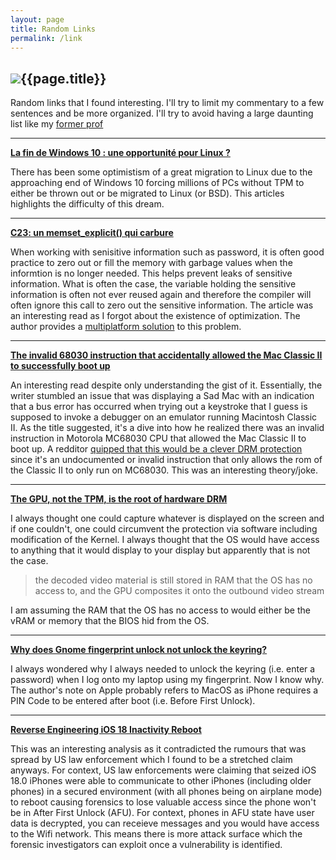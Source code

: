 ```yaml
---
layout: page
title: Random Links
permalink: /link
---
```


<h2 id = "page-title"><img id = "pikachu-title" src = "{{site.baseurl}}/assets/gifs/pikachu-hi.webp">{{page.title}}</h2>

Random links that I found interesting. I'll try to limit my commentary to a few sentences and be more organized. 
I'll try to avoid having a large daunting list like my [former prof](https://www.cs.toronto.edu/~arnold/)

---

**[La fin de Windows 10 : une opportunité pour Linux ?](https://linuxfr.org/users/usawa/journaux/la-fin-de-windows-10-une-opportunite-pour-linux)**

There has been some optimistism of a great migration to Linux due to the approaching end of Windows 10 forcing millions of PCs without TPM to either be thrown out
or be migrated to Linux (or BSD). This articles highlights the difficulty of this dream.

---

**[C23: un memset_explicit() qui carbure](https://linuxfr.org/users/tarnyko/journaux/c23-un-memset_explicit-qui-carbure)**

When working with senisitive information such as password, it is often good practice to zero out or fill the memory with garbage values when the informtion is 
no longer needed. This helps prevent leaks of sensitive information. What is often the case, the variable holding the sensitive information is often not ever 
reused again and therefore the compiler will often ignore this call to zero out the sensitive information. The article was an interesting read as I forgot about 
the existence of optimization. The author provides a [multiplatform solution](https://github.com/Tarnyko/suave_code_samples/tree/master/C/C23/memset_explicit) to 
this problem.

---

**[The invalid 68030 instruction that accidentally allowed the Mac Classic II to successfully boot up](https://www.downtowndougbrown.com/2025/01/the-invalid-68030-instruction-that-accidentally-allowed-the-mac-classic-ii-to-successfully-boot-up/)**

An interesting read despite only understanding the gist of it. Essentially, the writer stumbled an issue that was displaying a Sad Mac with an indication that a 
bus error has occurred when trying out a keystroke that I guess is supposed to invoke a debugger on an emulator running Macintosh Classic II. As the title suggested, 
it's a dive into how he realized there was an invalid instruction in Motorola MC68030 CPU that allowed the Mac Classic II to boot up. A redditor [quipped 
that this would be a clever DRM protection](https://www.reddit.com/r/programming/comments/1ibei57/comment/m9kkmkv/?utm_source=share&utm_medium=web3x&utm_name=web3xcss&utm_term=1&utm_content=share_button) 
since it's an undocumented or invalid instruction that only allows the rom of the Classic II to only run on MC68030. This was an interesting theory/joke.

---

**[The GPU, not the TPM, is the root of hardware DRM](https://mjg59.dreamwidth.org/70954.html)**

I always thought one could capture whatever is displayed on the screen and if one couldn't, one could circumvent the protection via software including modification 
of the Kernel. I always thought that the OS would have access to anything that it would display to your display but apparently that is not the case.

> the decoded video material is still stored in RAM that the OS has no access to, and the GPU composites it onto the outbound video stream

I am assuming the RAM that the OS has no access to would either be the vRAM or memory that the BIOS hid from the OS.

---

**[Why does Gnome fingerprint unlock not unlock the keyring?](https://mjg59.dreamwidth.org/68537.html)**

I always wondered why I always needed to unlock the keyring (i.e. enter a password) when I log onto my laptop using my fingerprint. Now I know why. 
The author's note on Apple probably refers to MacOS as iPhone requires a PIN Code to be entered after boot (i.e. Before First Unlock).

---

**[Reverse Engineering iOS 18 Inactivity Reboot](https://naehrdine.blogspot.com/2024/11/reverse-engineering-ios-18-inactivity.html)**

This was an interesting analysis as it contradicted the rumours that was spread by US law enforcement which I found to be a stretched claim anyways.
For context, US law enforcements were claiming that seized iOS 18.0 iPhones were able to communicate to other iPhones (including older phones) in a secured 
environment (with all phones being on airplane mode) to reboot causing forensics to lose valuable access since the phone won't be in After First Unlock (AFU).
For context, phones in AFU state have user data is decrypted, you can receieve messages and you would have access to the Wifi network.
This means there is more attack surface which the forensic investigators can exploit once a vulnerability is identified.


